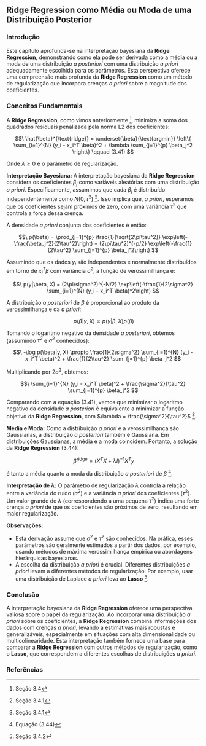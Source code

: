 ## Ridge Regression como Média ou Moda de uma Distribuição Posterior

### Introdução
Este capítulo aprofunda-se na interpretação bayesiana da **Ridge Regression**, demonstrando como ela pode ser derivada como a média ou a moda de uma distribuição *a posteriori* com uma distribuição *a priori* adequadamente escolhida para os parâmetros. Esta perspectiva oferece uma compreensão mais profunda da **Ridge Regression** como um método de regularização que incorpora crenças *a priori* sobre a magnitude dos coeficientes.

### Conceitos Fundamentais

A **Ridge Regression**, como vimos anteriormente [^61], minimiza a soma dos quadrados residuais penalizada pela norma L2 dos coeficientes:

$$\
\hat{\beta}^{\text{ridge}} = \underset{\beta}{\text{argmin}} \left\{ \sum_{i=1}^{N} (y_i - x_i^T \beta)^2 + \lambda \sum_{j=1}^{p} \beta_j^2 \right\} \qquad (3.41)
$$

Onde $\lambda \geq 0$ é o parâmetro de regularização.

**Interpretação Bayesiana:**
A interpretação bayesiana da **Ridge Regression** considera os coeficientes $\beta_j$ como variáveis aleatórias com uma distribuição *a priori*. Especificamente, assumimos que cada $\beta_j$ é distribuído independentemente como $N(0, \tau^2)$ [^1]. Isso implica que, *a priori*, esperamos que os coeficientes sejam próximos de zero, com uma variância $\tau^2$ que controla a força dessa crença.

A densidade *a priori* conjunta dos coeficientes é então:

$$\
p(\beta) = \prod_{j=1}^{p} \frac{1}{\sqrt{2\pi\tau^2}} \exp\left(-\frac{\beta_j^2}{2\tau^2}\right) = (2\pi\tau^2)^{-p/2} \exp\left(-\frac{1}{2\tau^2} \sum_{j=1}^{p} \beta_j^2\right)
$$

Assumindo que os dados $y_i$ são independentes e normalmente distribuídos em torno de $x_i^T\beta$ com variância $\sigma^2$, a função de verossimilhança é:

$$\
p(y|\beta, X) = (2\pi\sigma^2)^{-N/2} \exp\left(-\frac{1}{2\sigma^2} \sum_{i=1}^{N} (y_i - x_i^T \beta)^2\right)
$$

A distribuição *a posteriori* de $\beta$ é proporcional ao produto da verossimilhança e da *a priori*:

$$\
p(\beta|y, X) \propto p(y|\beta, X) p(\beta)
$$

Tomando o logaritmo negativo da densidade *a posteriori*, obtemos (assumindo $\tau^2$ e $\sigma^2$ conhecidos):

$$\
-\log p(\beta|y, X) \propto \frac{1}{2\sigma^2} \sum_{i=1}^{N} (y_i - x_i^T \beta)^2 + \frac{1}{2\tau^2} \sum_{j=1}^{p} \beta_j^2
$$

Multiplicando por $2\sigma^2$, obtemos:

$$\
\sum_{i=1}^{N} (y_i - x_i^T \beta)^2 + \frac{\sigma^2}{\tau^2} \sum_{j=1}^{p} \beta_j^2
$$

Comparando com a equação (3.41), vemos que minimizar o logaritmo negativo da densidade *a posteriori* é equivalente a minimizar a função objetivo da **Ridge Regression**, com $\lambda = \frac{\sigma^2}{\tau^2}$ [^1].

**Média e Moda:**
Como a distribuição *a priori* e a verossimilhança são Gaussianas, a distribuição *a posteriori* também é Gaussiana. Em distribuições Gaussianas, a média e a moda coincidem. Portanto, a solução da **Ridge Regression** (3.44):

$$\
\hat{\beta}^{\text{ridge}} = (X^TX + \lambda I)^{-1}X^Ty
$$

é tanto a média quanto a moda da distribuição *a posteriori* de $\beta$ [^44].

**Interpretação de $\lambda$:**
O parâmetro de regularização $\lambda$ controla a relação entre a variância do ruído ($\sigma^2$) e a variância *a priori* dos coeficientes ($\tau^2$). Um valor grande de $\lambda$ (correspondendo a uma pequena $\tau^2$) indica uma forte crença *a priori* de que os coeficientes são próximos de zero, resultando em maior regularização.

**Observações:**
- Esta derivação assume que $\sigma^2$ e $\tau^2$ são conhecidos. Na prática, esses parâmetros são geralmente estimados a partir dos dados, por exemplo, usando métodos de máxima verossimilhança empírica ou abordagens hierárquicas bayesianas.
- A escolha da distribuição *a priori* é crucial. Diferentes distribuições *a priori* levam a diferentes métodos de regularização. Por exemplo, usar uma distribuição de Laplace *a priori* leva ao **Lasso** [^68].

### Conclusão

A interpretação bayesiana da **Ridge Regression** oferece uma perspectiva valiosa sobre o papel da regularização. Ao incorporar uma distribuição *a priori* sobre os coeficientes, a **Ridge Regression** combina informações dos dados com crenças *a priori*, levando a estimativas mais robustas e generalizáveis, especialmente em situações com alta dimensionalidade ou multicolinearidade. Esta interpretação também fornece uma base para comparar a **Ridge Regression** com outros métodos de regularização, como o **Lasso**, que correspondem a diferentes escolhas de distribuições *a priori*.

### Referências
[^1]: Seção 3.4.1
[^61]: Seção 3.4
[^44]: Equação (3.44)
[^68]: Seção 3.4.2
<!-- END -->